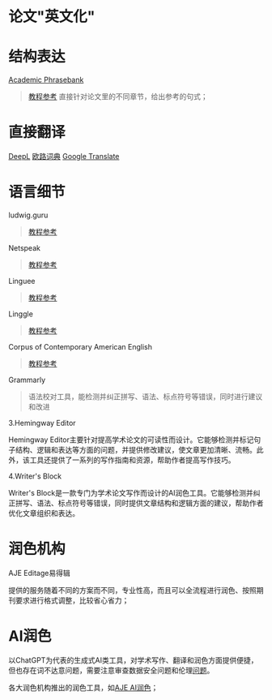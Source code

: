 
# 论文"英文化"
# 结构表达
 [Academic Phrasebank](https://www.phrasebank.manchester.ac.uk/introducing-work/)
> [教程参考](https://zhuanlan.zhihu.com/p/237582629)
> 直接针对论文里的不同章节，给出参考的句式；

# 直接翻译
[DeepL](https://www.deepl.com/translator)
[欧路词典](https://dict.eudic.net/)
[Google Translate](https://translate.google.com/?hl=en&sl=auto&tl=en&op=translate)

# 语言细节
ludwig.guru
> [教程参考](https://zhuanlan.zhihu.com/p/142658414)

Netspeak
> [教程参考](https://www.funglish.com.tw/%E5%9B%9B%E5%80%8B%E5%85%A7%E8%A1%8C%E4%BA%BA%E6%89%8D%E7%9F%A5%E9%81%93%E7%9A%84%E5%AF%AB%E4%BD%9C%E7%A5%9E%E5%99%A8%EF%BC%8C%E8%AE%93%E4%BD%A0%E4%BA%8B%E5%8D%8A%E5%8A%9F%E5%80%8D%E5%AF%AB%E5%87%BA/)

Linguee
> [教程参考](https://www.funglish.com.tw/%E5%9B%9B%E5%80%8B%E5%85%A7%E8%A1%8C%E4%BA%BA%E6%89%8D%E7%9F%A5%E9%81%93%E7%9A%84%E5%AF%AB%E4%BD%9C%E7%A5%9E%E5%99%A8%EF%BC%8C%E8%AE%93%E4%BD%A0%E4%BA%8B%E5%8D%8A%E5%8A%9F%E5%80%8D%E5%AF%AB%E5%87%BA/)

Linggle
> [教程参考](https://zhuanlan.zhihu.com/p/87499946)

Corpus of Contemporary American English
> [教程参考](https://zhuanlan.zhihu.com/p/128683003)

Grammarly
> 语法校对工具，能检测并纠正拼写、语法、标点符号等错误，同时进行建议和改进

3.Hemingway Editor

Hemingway Editor主要针对提高学术论文的可读性而设计。它能够检测并标记句子结构、逻辑和表达等方面的问题，并提供修改建议，使文章更加清晰、流畅。此外，该工具还提供了一系列的写作指南和资源，帮助作者提高写作技巧。

4.Writer's Block

Writer's Block是一款专门为学术论文写作而设计的AI润色工具。它能够检测并纠正拼写、语法、标点符号等错误，同时提供文章结构和逻辑方面的建议，帮助作者优化文章组织和表达。

# 润色机构
AJE
Editage易得辑

提供的服务随着不同的方案而不同，专业性高，而且可以全流程进行润色、按照期刊要求进行格式调整，比较省心省力；

# AI润色
以ChatGPT为代表的生成式AI类工具，对学术写作、翻译和润色方面提供便捷，但也存在词不达意问题，需要注意审查数据安全问题和伦理[问题](https://cn.scientific-publishing.webshop.elsevier.com/research-process-cn/the-dangers-of-ai-assisted-academic-writing/)。

各大润色机构推出的润色工具，如[AJE AI润色](chrome-extension://cdonnmffkdaoajfknoeeecmchibpmkmg/assets/pdf/web/viewer.html?file=http://www.nwipb.cas.cn/lib/tsggg/202211/P020221104644966552589.pdf)；


<!--stackedit_data:
eyJoaXN0b3J5IjpbLTc4NDA3MTQxNCwtNjgzODM1MTQ4LDc0OD
Y3MjU0OCw5OTU1OTAxMiwtMTY0OTkyNDUxOCwzMTUzMzQ2MjYs
LTIwMzA4OTA1MDIsMTA4NzM5MTI1MywtMTUwNjEyNTE5Myw2OT
YzNDM1MDYsLTU0MTM3NDc1OF19
-->